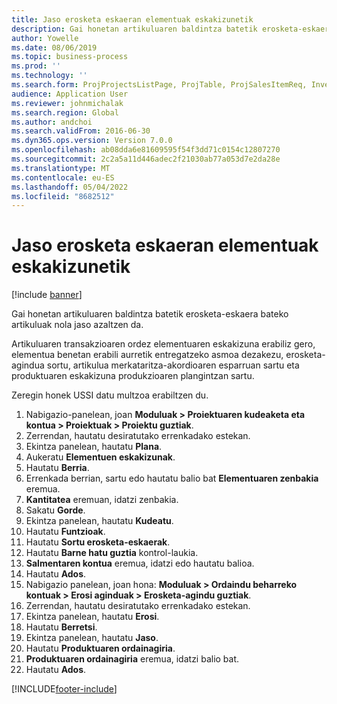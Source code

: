 ```yaml
---
title: Jaso erosketa eskaeran elementuak eskakizunetik
description: Gai honetan artikuluaren baldintza batetik erosketa-eskaera bateko artikuluak nola jaso azaltzen da.
author: Yowelle
ms.date: 08/06/2019
ms.topic: business-process
ms.prod: ''
ms.technology: ''
ms.search.form: ProjProjectsListPage, ProjTable, ProjSalesItemReq, InventItemIdLookupSimple, PurchCreateFromSalesOrder, VendAccountItemLookup, PurchTable, PurchEditLines
audience: Application User
ms.reviewer: johnmichalak
ms.search.region: Global
ms.author: andchoi
ms.search.validFrom: 2016-06-30
ms.dyn365.ops.version: Version 7.0.0
ms.openlocfilehash: ab08dda6e81609595f54f3dd71c0154c12807270
ms.sourcegitcommit: 2c2a5a11d446adec2f21030ab77a053d7e2da28e
ms.translationtype: MT
ms.contentlocale: eu-ES
ms.lasthandoff: 05/04/2022
ms.locfileid: "8682512"
---
```

# <a name="receive-items-on-purchase-order-from-item-requirement"></a>Jaso erosketa eskaeran elementuak eskakizunetik

[!include [banner](../../includes/banner.md)]

Gai honetan artikuluaren baldintza batetik erosketa-eskaera bateko artikuluak nola jaso azaltzen da.

Artikuluaren transakzioaren ordez elementuaren eskakizuna erabiliz gero, elementua benetan erabili aurretik entregatzeko asmoa dezakezu, erosketa-agindua sortu, artikulua merkataritza-akordioaren esparruan sartu eta produktuaren eskakizuna produkzioaren plangintzan sartu. 

Zeregin honek USSI datu multzoa erabiltzen du.

1. Nabigazio-panelean, joan **Moduluak > Proiektuaren kudeaketa eta kontua > Proiektuak > Proiektu guztiak**.
2. Zerrendan, hautatu desiratutako errenkadako estekan.
3. Ekintza panelean, hautatu **Plana**.
4. Aukeratu **Elementuen eskakizunak**.
5. Hautatu **Berria**.
6. Errenkada berrian, sartu edo hautatu balio bat **Elementuaren zenbakia** eremua.
7. **Kantitatea** eremuan, idatzi zenbakia.
8. Sakatu **Gorde**.
9. Ekintza panelean, hautatu **Kudeatu**.
10. Hautatu **Funtzioak**.
11. Hautatu **Sortu erosketa-eskaerak**.
12. Hautatu **Barne hatu guztia** kontrol-laukia.
13. **Salmentaren kontua** eremua, idatzi edo hautatu balioa.
14. Hautatu **Ados**.
15. Nabigazio panelean, joan hona: **Moduluak > Ordaindu beharreko kontuak > Erosi aginduak > Erosketa-agindu guztiak**.
16. Zerrendan, hautatu desiratutako errenkadako estekan.
17. Ekintza panelean, hautatu **Erosi**.
18. Hautatu **Berretsi**.
19. Ekintza panelean, hautatu **Jaso**.
20. Hautatu **Produktuaren ordainagiria**.
21. **Produktuaren ordainagiria** eremua, idatzi balio bat.
22. Hautatu **Ados**.



[!INCLUDE[footer-include](../../includes/footer-banner.md)]
